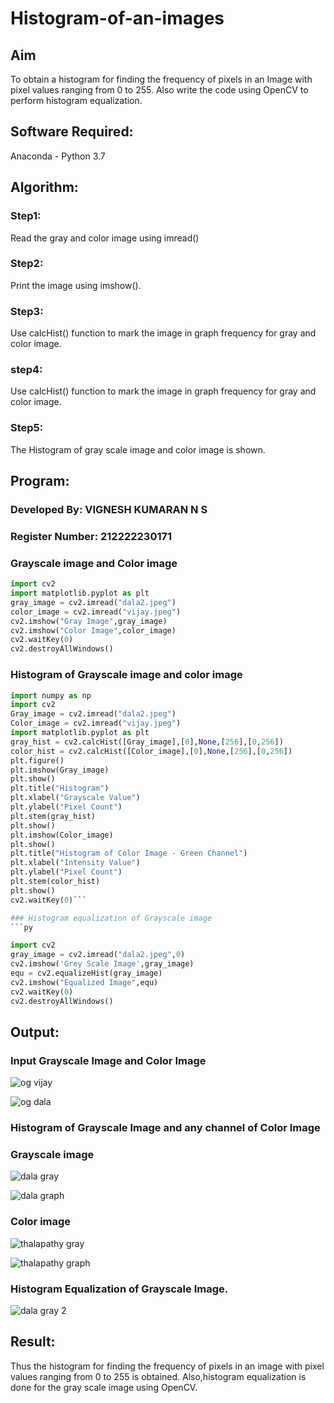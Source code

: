 # Histogram-of-an-images
## Aim
To obtain a histogram for finding the frequency of pixels in an Image with pixel values ranging from 0 to 255. Also write the code using OpenCV to perform histogram equalization.

## Software Required:
Anaconda - Python 3.7

## Algorithm:
### Step1:
Read the gray and color image using imread()

### Step2:
Print the image using imshow().



### Step3:
Use calcHist() function to mark the image in graph frequency for gray and color image.

### step4:
Use calcHist() function to mark the image in graph frequency for gray and color image.

### Step5:
The Histogram of gray scale image and color image is shown.


## Program:

### Developed By: VIGNESH KUMARAN N S
### Register Number: 212222230171

### Grayscale image and Color image
```py
import cv2
import matplotlib.pyplot as plt
gray_image = cv2.imread("dala2.jpeg")
color_image = cv2.imread("vijay.jpeg")
cv2.imshow("Gray Image",gray_image)
cv2.imshow("Color Image",color_image)
cv2.waitKey(0)
cv2.destroyAllWindows()
```
### Histogram of Grayscale image and color image
```py
import numpy as np
import cv2
Gray_image = cv2.imread("dala2.jpeg")
Color_image = cv2.imread("vijay.jpeg")
import matplotlib.pyplot as plt
gray_hist = cv2.calcHist([Gray_image],[0],None,[256],[0,256])
color_hist = cv2.calcHist([Color_image],[0],None,[256],[0,256])
plt.figure()
plt.imshow(Gray_image)
plt.show()
plt.title("Histogram")
plt.xlabel("Grayscale Value")
plt.ylabel("Pixel Count")
plt.stem(gray_hist)
plt.show()
plt.imshow(Color_image)
plt.show()
plt.title("Histogram of Color Image - Green Channel")
plt.xlabel("Intensity Value")
plt.ylabel("Pixel Count")
plt.stem(color_hist)
plt.show()
cv2.waitKey(0)```

### Histogram equalization of Grayscale image
```py

import cv2
gray_image = cv2.imread("dala2.jpeg",0)
cv2.imshow('Grey Scale Image',gray_image)
equ = cv2.equalizeHist(gray_image)
cv2.imshow("Equalized Image",equ)
cv2.waitKey(0)
cv2.destroyAllWindows()
```
## Output:
### Input Grayscale Image and Color Image
![og vijay](https://github.com/VigneshkumaranNS/Histogram-of-an-images/assets/119484483/c7734556-8185-4d6d-9c9b-57707fe7548f)


![og dala](https://github.com/VigneshkumaranNS/Histogram-of-an-images/assets/119484483/9332fa52-5cf2-40e9-9fdd-e4bb29b15bf8)




### Histogram of Grayscale Image and any channel of Color Image
### Grayscale image
![dala gray](https://github.com/VigneshkumaranNS/Histogram-of-an-images/assets/119484483/f9fdb723-9f69-4907-992f-8c4f94543504)


![dala graph](https://github.com/VigneshkumaranNS/Histogram-of-an-images/assets/119484483/95193e31-58d4-4359-9c51-eed71673bcb7)


### Color image
![thalapathy gray](https://github.com/VigneshkumaranNS/Histogram-of-an-images/assets/119484483/dc92a010-5294-448f-ada8-ec21fd880647)

![thalapathy graph](https://github.com/VigneshkumaranNS/Histogram-of-an-images/assets/119484483/c0df1ab8-05c8-491c-8a12-bd44a025f547)

### Histogram Equalization of Grayscale Image.
![dala gray 2](https://github.com/VigneshkumaranNS/Histogram-of-an-images/assets/119484483/df37e796-e722-4672-abf4-a7701ab4dba4)





## Result: 
Thus the histogram for finding the frequency of pixels in an image with pixel values ranging from 0 to 255 is obtained. Also,histogram equalization is done for the gray scale image using OpenCV.
